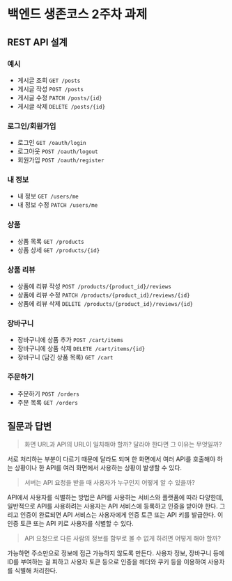 # 백엔드 생존코스 2주차 과제

## REST API 설계

### 예시

- 게시글 조회 `GET /posts`
- 게시글 작성 `POST /posts`
- 게시글 수정 `PATCH /posts/{id}`
- 게시글 삭제 `DELETE /posts/{id}`

### 로그인/회원가입

- 로그인 `GET /oauth/login`
- 로그아웃 `POST /oauth/logout`
- 회원가입 `POST /oauth/register`

### 내 정보

- 내 정보 `GET /users/me`
- 내 정보 수정 `PATCH /users/me` 

### 상품

- 상품 목록 `GET /products`
- 상품 상세 `GET /products/{id}`

### 상품 리뷰

- 상품에 리뷰 작성 `POST /products/{product_id}/reviews`
- 상품에 리뷰 수정 `PATCH /products/{product_id}/reviews/{id}`
- 상품에 리뷰 삭제 `DELETE /products/{product_id}/reviews/{id}`

### 장바구니

- 장바구니에 상품 추가 `POST /cart/items`
- 장바구니에 상품 삭제 `DELETE /cart/items/{id}`
- 장바구니 (담긴 상품 목록) `GET /cart`

### 주문하기

- 주문하기 `POST /orders`
- 주문 목록 `GET /orders`

## 질문과 답변

> 화면 URL과 API의 URL이 일치해야 할까? 달라야 한다면 그 이유는 무엇일까?

서로 처리하는 부분이 다르기 때문에 달라도 되며 한 화면에서 여러 API를 호출해야 하는 상황이나 한 API를 여러 화면에서 사용하는 상황이 발생할 수 있다.

> 서버는 API 요청을 받을 때 사용자가 누구인지 어떻게 알 수 있을까?

API에서 사용자를 식별하는 방법은 API를 사용하는 서비스와 플랫폼에 따라 다양한데,
일반적으로 API를 사용하려는 사용자는 API 서비스에 등록하고 인증을 받아야 한다. 그리고 인증이 완료되면 API 서비스는 사용자에게 인증 토큰 또는 API 키를 발급한다.
이 인증 토큰 또는 API 키로 사용자를 식별할 수 있다.


> API 요청으로 다른 사람의 정보를 함부로 볼 수 없게 하려면 어떻게 해야 할까?

가능하면 주소만으로 정보에 접근 가능하지 않도록 만든다. 사용자 정보, 장바구니 등에 ID를 부여하는 걸 피하고 사용자 토큰 등으로 인증을 헤더와 쿠키 등을 이용하여 사용자를 식별해 처리한다.

